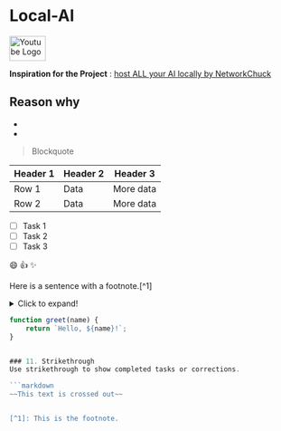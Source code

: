# Local-AI
<a href="https://www.youtube.com/">
    <img src="https://upload.wikimedia.org/wikipedia/commons/e/ef/Youtube_logo.png" width="64" height="44" alt="Youtube Logo">
</a>

**Inspiration for the Project** : [host ALL your AI locally by NetworkChuck](https://www.youtube.com/watch?v=Wjrdr0NU4Sk&t=648s) 


Reason why
-
-
-

>Blockquote


| Header 1 | Header 2 | Header 3 |
| -------- | -------- | -------- |
| Row 1    | Data     | More data|
| Row 2    | Data     | More data|


- [ ] Task 1
- [ ] Task 2
- [ ] Task 3

:smile: :+1: :sparkles:

Here is a sentence with a footnote.[^1]


<details>
  <summary>Click to expand!</summary>
  
  ## Hidden Heading
  Here is some hidden content.
</details>



```javascript
function greet(name) {
    return `Hello, ${name}!`;
}


### 11. Strikethrough
Use strikethrough to show completed tasks or corrections.

```markdown
~~This text is crossed out~~


[^1]: This is the footnote.

